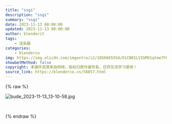 ```yaml
---
title: "ssgi"
description: "ssgi"
summary: "ssgi"
date: 2023-11-13 00:00:00
updated: 2023-11-13 00:00:00
author: blenderit
tags: 
    - 渲染器
categories:
    - blenderco
img: https://img.alicdn.com/imgextra/i2/1856665554/O1CN01LVIGM91qtme7F6VCX_!!1856665554.jpg
showGetMethod: false
copyright: 本插件资源来自网络，版权归原作者所有，仅供交流学习使用！
source_link: https://blenderco.cn/58857.html
---
```


{% raw %}
<p><img src="https://img.alicdn.com/imgextra/i2/1856665554/O1CN01LVIGM91qtme7F6VCX_!!1856665554.jpg" alt="bude_2023-11-13_13-10-58.jpg"></p><p> </p>
<div style="display: none">blenderco</div>
{% endraw %}